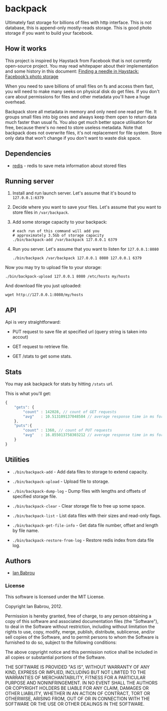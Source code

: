 # backpack

Ultimately fast storage for billions of files with http interface.
This is not database, this is append-only mostly-reads storage.
This is good photo storage if you want to build your facebook.

## How it works

This project is inspired by Haystack from Facebook that is not currently open-source project.
You may read whitepaper about their implementation and some history in this document:
[Finding a needle in Haystack: Facebook’s photo storage](http://static.usenix.org/event/osdi10/tech/full_papers/Beaver.pdf)

When you need to save billions of small files on fs and access them fast, you will need
to make many seeks on physical disk do get files. If you don't care about permissions
for files and other metadata you'll have a huge overhead.

Backpack store all metadata in memory and only need one read per file. It groups small
files into big ones and always keep them open to return data much faster than usual fs.
You also get much better space utilisation for free, because there's no need to store
useless metadata. Note that backpack does not overwrite files, it's not replacement
for file system. Store only data that won't change if you don't want to waste disk space.

## Dependencies

* [redis](htt://redis.io/) - redis to save meta information about stored files

## Running server

1. Install and run launch server. Let's assume that it's bound to `127.0.0.1:6379`

2. Decide where you want to save your files. Let's assume that you want to store files in `/var/backpack`.

3. Add some storage capacity to your backpack:

    ```
    # each run of this command will add you
    # approximately 3.5Gb of storage capacity
    ./bin/backpack-add /var/backpack 127.0.0.1 6379
    ```

4. Run you server. Let's assume that you want to listen for `127.0.0.1:8080`

    ```
    ./bin/backpack /var/backpack 127.0.0.1 8080 127.0.0.1 6379
    ```

Now you may try to upload file to your storage:

```
./bin/backpack-upload 127.0.0.1 8080 /etc/hosts my/hosts
```

And download file you just uploaded:

```
wget http://127.0.0.1:8080/my/hosts
```

## API

Api is very straightforward:

* PUT request to save file at specified url (query string is taken into accout)

* GET request to retrieve file.

* GET /stats to get some stats.

## Stats

You may ask backpack for stats by hitting `/stats` url.

This is what you'll get:

```javascript
{
    "gets": {
        "count" : 142028, // count of GET requests
        "avg"   : 10.513109137048584 // average response time in ms for latest 1000 GET requests
    },
    "puts":{
        "count" : 1360, // count of PUT requests
        "avg"   : 16.855013758303212 // average response time in ms for latest 1000 PUT requests
    }
}
```

## Utilities

* `./bin/backpack-add` - Add data files to storage to extend capacity.

* `./bin/backpack-upload` - Upload file to storage.

* `./bin/backpack-dump-log` - Dump files with lengths and offsets of specified storage file.

* `./bin/backpack-clear` - Clear storage file to free up some space.

* `./bin/backpack-list` - List data files with their sizes and read-only flags.

* `./bin/backpack-get-file-info` - Get data file number, offset and length by file name.

* `./bin/backpack-restore-from-log` - Restore redis index from data file log.

## Authors

* [Ian Babrou](https://github.com/bobrik)

### License

This software is licensed under the MIT License.

Copyright Ian Babrou, 2012.

Permission is hereby granted, free of charge, to any person obtaining a
copy of this software and associated documentation files (the
"Software"), to deal in the Software without restriction, including
without limitation the rights to use, copy, modify, merge, publish,
distribute, sublicense, and/or sell copies of the Software, and to permit
persons to whom the Software is furnished to do so, subject to the
following conditions:

The above copyright notice and this permission notice shall be included
in all copies or substantial portions of the Software.

THE SOFTWARE IS PROVIDED "AS IS", WITHOUT WARRANTY OF ANY KIND, EXPRESS
OR IMPLIED, INCLUDING BUT NOT LIMITED TO THE WARRANTIES OF
MERCHANTABILITY, FITNESS FOR A PARTICULAR PURPOSE AND NONINFRINGEMENT. IN
NO EVENT SHALL THE AUTHORS OR COPYRIGHT HOLDERS BE LIABLE FOR ANY CLAIM,
DAMAGES OR OTHER LIABILITY, WHETHER IN AN ACTION OF CONTRACT, TORT OR
OTHERWISE, ARISING FROM, OUT OF OR IN CONNECTION WITH THE SOFTWARE OR THE
USE OR OTHER DEALINGS IN THE SOFTWARE.
